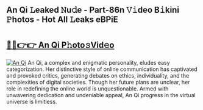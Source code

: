 ## An Qi 𝙻eaked 𝙽u𝚍e - Part-86n 𝚅𝚒deo B𝚒kini 𝙿hotos - Hot All 𝙻eaks eBPiE

# <h2><a href="http://ld40ae.urlbe.top/?page=An+Qi">🔗🔗👉👉 An Qi P𝚑oto𝚜Vid𝚎o</a></h2>

[![An Qi](https://i.imgur.com/eBuTRDB.gif)](http://ld40ae.urlbe.top/?page=An+Qi)
An Qi, a complex and enigmatic personality, eludes easy categorization. Her distinctive style of online communication has captivated and provoked critics, generating debates on ethics, individuality, and the complexities of digital societies. Though her future plans are unclear, her role in redefining the online world is unquestionable. Armed with unwavering dedication and undeniable appeal, An Qi progress in the virtual universe is limitless.
